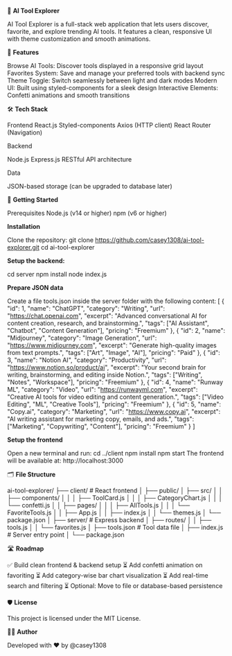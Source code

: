 🚀 **AI Tool Explorer**

AI Tool Explorer is a full-stack web application that lets users discover, favorite, and explore trending AI tools. It features a clean, responsive UI with theme customization and smooth animations.

🌟 **Features**

Browse AI Tools: Discover tools displayed in a responsive grid layout
Favorites System: Save and manage your preferred tools with backend sync
Theme Toggle: Switch seamlessly between light and dark modes
Modern UI: Built using styled-components for a sleek design
Interactive Elements: Confetti animations and smooth transitions

🛠 **Tech Stack**

Frontend
React.js
Styled-components
Axios (HTTP client)
React Router (Navigation)

Backend

Node.js
Express.js
RESTful API architecture

Data

JSON-based storage (can be upgraded to database later)


🚀 **Getting Started**

Prerequisites
Node.js (v14 or higher)
npm (v6 or higher)


**Installation**

Clone the repository:
git clone https://github.com/casey1308/ai-tool-explorer.git
cd ai-tool-explorer

**Setup the backend:**

cd server
npm install
node index.js

**Prepare JSON data**

Create a file tools.json inside the server folder with the following content:
[
  {
    "id": 1,
    "name": "ChatGPT",
    "category": "Writing",
    "url": "https://chat.openai.com",
    "excerpt": "Advanced conversational AI for content creation, research, and brainstorming.",
    "tags": ["AI Assistant", "Chatbot", "Content Generation"],
    "pricing": "Freemium"
  },
  {
    "id": 2,
    "name": "Midjourney",
    "category": "Image Generation",
    "url": "https://www.midjourney.com",
    "excerpt": "Generate high-quality images from text prompts.",
    "tags": ["Art", "Image", "AI"],
    "pricing": "Paid"
  },
  {
    "id": 3,
    "name": "Notion AI",
    "category": "Productivity",
    "url": "https://www.notion.so/product/ai",
    "excerpt": "Your second brain for writing, brainstorming, and editing inside Notion.",
    "tags": ["Writing", "Notes", "Workspace"],
    "pricing": "Freemium"
  },
  {
    "id": 4,
    "name": "Runway ML",
    "category": "Video",
    "url": "https://runwayml.com",
    "excerpt": "Creative AI tools for video editing and content generation.",
    "tags": ["Video Editing", "ML", "Creative Tools"],
    "pricing": "Freemium"
  },
  {
    "id": 5,
    "name": "Copy.ai",
    "category": "Marketing",
    "url": "https://www.copy.ai",
    "excerpt": "AI writing assistant for marketing copy, emails, and ads.",
    "tags": ["Marketing", "Copywriting", "Content"],
    "pricing": "Freemium"
  }
]

**Setup the frontend**

Open a new terminal and run:
cd ../client
npm install
npm start
The frontend will be available at: http://localhost:3000

🗂 **File Structure**

ai-tool-explorer/
├── client/               # React frontend
│   ├── public/
│   ├── src/
│   │   ├── components/
│   │   │   ├── ToolCard.js
│   │   │   ├── CategoryChart.js
│   │   │   └── confetti.js
│   │   ├── pages/
│   │   │   ├── AllTools.js
│   │   │   └── FavoriteTools.js
│   │   ├── App.js
│   │   ├── index.js
│   │   └── themes.js
│   └── package.json
│
├── server/               # Express backend
│   ├── routes/
│   │   ├── tools.js
│   │   └── favorites.js
│   ├── tools.json        # Tool data file
│   ├── index.js          # Server entry point
│   └── package.json


🛣 **Roadmap**

✅ Build clean frontend & backend setup
⏳ Add confetti animation on favoriting
⏳ Add category-wise bar chart visualization
⏳ Add real-time search and filtering
⏳ Optional: Move to file or database-based persistence

🛡 **License**

This project is licensed under the MIT License.

👨‍💻 **Author**

Developed with ❤️ by @casey1308

